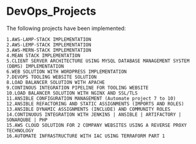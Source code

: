 # DevOps_Projects

The following projects have been implemented:

    1.AWS-LAMP-STACK IMPLEMENTATION
    2.AWS-LEMP-STACK IMPLEMENTATION
    3.AWS-MERN-STACK IMPLEMENTATION
    4.MEAN STACK IMPLEMENTATION
    5.CLIENT SERVER ARCHITECTURE USING MYSQL DATABASE MANAGEMENT SYSTEM (DBMS) IMPLEMENTATION
    6.WEB SOLUTION WITH WORDPRESS IMPLEMENTATION
    7.DEVOPS TOOLING WEBSITE SOLUTION
    8.LOAD BALANCER SOLUTION WITH APACHE
    9.CONTINOUS INTEGRATION PIPELINE FOR TOOLING WEBSITE 
    10.LOAD BALANCER SOLUTION WITH NGINX AND SSL/TLS
    11.ANSIBLE CONFIGURATION MANAGEMENT (Automate project 7 to 10)
    12.ANSIBLE REFACTORING AND STATIC ASSIGNMENTS (IMPORTS AND ROLES)
    13.ANSIBLE DYNAMIC ASSIGNMENTS (INCLUDE) AND COMMUNITY ROLES
    14.CONTINUOUS INTEGRATION WITH JENKINS | ANSIBLE | ARTIFACTORY | SONARQUBE | PHP
    15.AWS CLOUD SOLUTION FOR 2 COMPANY WEBSITES USING A REVERSE PROXY TECHNOLOGY
    16.AUTOMATE INFRASTRUCTURE WITH IAC USING TERRAFORM PART 1




